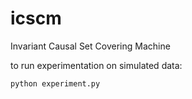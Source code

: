# icscm
Invariant Causal Set Covering Machine

to run experimentation on simulated data:
```
python experiment.py
```